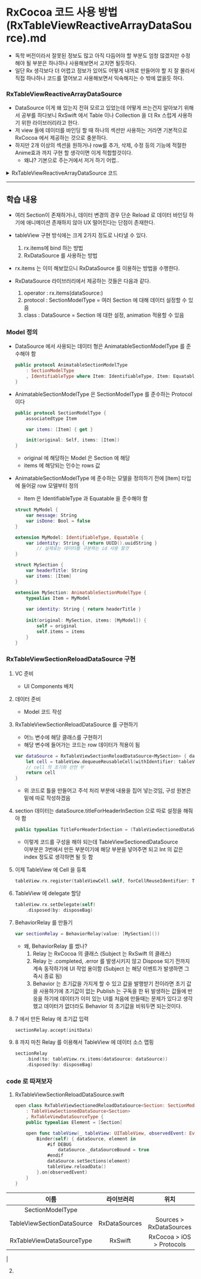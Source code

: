 # RxCocoa 코드 사용 방법 (RxTableViewReactiveArrayDataSource).md
- 독학 버전이라서 잘못된 정보도 많고 아직 다듬어야 할 부분도 엄청 많겠지만 수정해야 될 부분은 하나하나 사용해보면서 고치면 될듯하다.
- 일단 Rx 생각보다 더 어렵고 정보가 있어도 어떻게 내꺼로 만들어야 할 지 잘 몰라서 직접 하나하나 코드를 열어보고 사용해보면서 익숙해지는 수 밖에 없을듯 하다.

### RxTableViewReactiveArrayDataSource
- DataSource 이게 왜 있는지 전혀 모르고 있었는데 어떻게 쓰는건지 알아보기 위해서 공부를 하다보니 RxSwift 에서 Table 이나 Collection 을 더 Rx 스럽게 사용하기 위한 라이브러리라고 한다.
- 저 view 들에 데이터를 바인딩 할 때 하나의 섹션만 사용하는 거라면 기본적으로 RxCocoa 에서 제공하는 것으로 충분하다.
- 하지만 2개 이상의 섹션을 원하거나 row를 추가, 삭제, 수정 등의 기능에 적절한 Anime효과 까지 구현 할 생각이면 이게 적합할것이다.
    - 왜냐? 기본으로 주는거에서 저거 하기 어렵..


<details>
<summary> RxTableViewReactiveArrayDataSource 코드 </summary>
<div markdown="1">

```swift
    나는 이게 RxCocoa 안에 들어있는 소스 인줄 알았는데 RxDataSources 를 따로 Import 해줘야 함
```

</div>
</details>

----

## 학습 내용
- 여러 Section이 존재하거나, 데이터 변경의 경우 단순 Reload 로 데이터 바인딩 하기에 애니메이션 존재하지 않아 UX 떨어진다는 단점이 존재한다.

- tableView 구현 방식에는 크게 2가지 정도로 나타낼 수 있다.
    1. rx.items에 bind 하는 방법
    2. RxDataSource 를 사용하는 방법

- rx.items 는 이미 해보았으니 RxDataSource 를 이용하는 방법을 수행한다.
    
- RxDataSource 라이브러리에서 제공하는 것들은 다음과 같다.
    1. operator : rx.items(dataSource:)
    2. protocol : SectionModelType = 여러 Section 에 대해 데이터 설정할 수 있음
    3. class : DataSource = Section 에 대한 설정, animation 적용할 수 있음

### Model 정의
- DataSource 에서 사용되는 데이터 형은 AnimatableSectionModelType 를 준수해야 함
    ```swift
    public protocol AnimatableSectionModelType
        : SectionModelType
        , IdentifiableType where Item: IdentifiableType, Item: Equatable {
    }
    ```

- AnimatableSectionModelType 은 SectionModelType 를 준수하는 Protocol 이다
    ```swift
    public protocol SectionModelType {
        associatedtype Item

        var items: [Item] { get }

        init(original: Self, items: [Item])
    }
    ```
    - original 에 해당하는 Model 은 Section 에 해당
    - items 에 해당되는 인수는 rows 값

- AnimatableSectionModelType 에 준수하는 모델을 정의하기 전에 [Item] 타입에 들어갈 row 모델부터 정의
    - Item 은 IdentifiableType 과 Equatable 을 준수해야 함
    ```swift
    struct MyModel {
        var message: String
        var isDone: Bool = false
    }

    extension MyModel: IdentifiableType, Equatable {
        var identity: String { return UUID().uuidString }
            // 실제로는 데이터를 구분하는 id 사용 할것
    }

    struct MySection {
        var headerTitle: String
        var items: [Item]
    }

    extension MySection: AnimatableSectionModelType {
        typealias Item = MyModel
        
        var identity: String { return headerTitle }
        
        init(original: MySection, items: [MyModel]) {
            self = original
            self.items = items
        }
    }
    ```

### RxTableViewSectionReloadDataSource 구현
1. VC 준비
    - UI Components 배치

2. 데이터 준비
    - Model 코드 작성

3. RxTableViewSectionReloadDataSource 를 구현하기
    - 어느 변수에 해당 클래스를 구현하기
    - 해당 변수에 들어가는 코드는 row 데이터가 적용이 됨
    ```swift
    var dataSource = RxTableViewSectionReloadDataSource<MySection> { dataSource, tableView, indexPath, item in
        let cell = tableView.dequeueReusableCell(withIdentifier: tableViewCell.reuseIdentifier, for: indexPath) as! tableViewCell
        // cell 의 초기화 선언 부
        return cell
    }
    ```
    - 위 코드로 틀을 만들어고 주석 처리 부분에 내용을 집어 넣는것임, 구성 원본은 밑에 따로 작성하겠음

4. section 데이터는 dataSource.titleForHeaderInSection 으로 따로 설정을 해줘야 함
    ```swift
    public typealias TitleForHeaderInSection = (TableViewSectionedDataSource<Section>, Int) -> String?
    ```
    - 이렇게 코드를 구성을 해야 되는데 TableViewSectionedDataSource<Section> 이부분은 3번에서 만든 부분이기에 해당 부분을 넣어주면 되고 Int 의 값은 index 정도로 생각하면 될 듯 함

5. 이제 TableView 에 Cell 을 등록
    ```swift
    tableView.rx.register(tableViewCell.self, forCellReuseIdentifier: TableViewCell.reuseIdentifier)
    ```

6.  TableView 에 delegate 할당
    ```swift
    tableView.rx.setDelegate(self)
        .disposed(by: disposeBag)
    ```

7. BehaviorRelay 를 만들기
    ```swift
    var sectionRelay = BehaviorRelay(value: [MySection]())
    ```
    - 왜, BehaviorRelay 를 썼나?
        1. Relay 는 RxCocoa 의 클래스 (Subject 는 RxSwift 의 클래스)
        2. Relay 는 .completed, .error 를 발생시키지 않고 Dispose 되기 전까지 계속 동작하기에 UI 작업 용이함 (Subject 는 해당 이벤트가 발생하면 그 즉시 종료 됨)
        3. Behavior 는 초기값을 가지게 할 수 있고 값을 발행받기 전이라면 초기 값을 사용하기에 초기값이 없는 Publish 는 구독을 한 뒤 발생하는 값들에 반응을 하기에 데이터가 이미 있는 UI를 처음에 만들때는 문제가 있다고 생각했고 데이터가 없더라도 Behavior 의 초기값을 비워두면 되는것이다.

8. 7 에서 만든 Relay 에 초기값 입력
    ```swift
    sectionRelay.accept(initData)
    ```

9. 8 까지 마친 Relay 를 이용해서 TableView 에 데이터 소스 맵핑
    ```swift
    sectionRelay
        .bind(to: tableView.rx.items(dataSource: dataSource))
        .disposed(by: disposeBag)
    ```


### code 로 따져보자

1. RxTableViewSectionReloadDataSource.swift
    ```swift
    open class RxTableViewSectionedReloadDataSource<Section: SectionModelType>
        : TableViewSectionedDataSource<Section>
        , RxTableViewDataSourceType {
        public typealias Element = [Section]

        open func tableView(_ tableView: UITableView, observedEvent: Event<Element>) {
            Binder(self) { dataSource, element in
                #if DEBUG
                    dataSource._dataSourceBound = true
                #endif
                dataSource.setSections(element)
                tableView.reloadData()
            }.on(observedEvent)
        }
    }
    ```

| 이름 | 라이브러리 | 위치 |
|:-:|:-:|:-:|
| SectionModelType |  | |
| TableViewSectionDataSource | RxDataSources | Sources > RxDataSources |
| RxTableViewDataSourceType | RxSwift | RxCocoa > iOS > Protocols |
| 

2. 